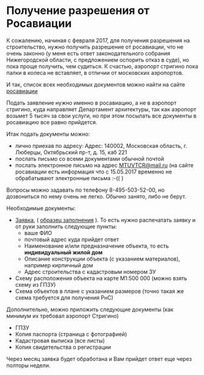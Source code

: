 # Получение разрешения от Росавиации

К сожалению, начиная с февраля 2017, для получения разрешения на строительство, нужно получить разрешение от росавиации, 
что не очень законно (у меня есть ответ законодательного собрания Нижегородской области, 
с предложением оспорить отказ в суде), но пока проще получить, чем судиться. К счастью, аэропорт стригино пока палки в колеса 
не вставляет, в отличии от московских аэропортов.

И так, список всех необходимых документов можно найти на сайте [росавиации](http://mtuvtcrfavt.ru/documents/670.html)

Подать заявление нужно именно в росавиацию, а не в аэропорт стригино, куда направляет Департамент архитектуры, так как аэропорт возьмет 5 тысяч за свои услуги, но при этом посылать все документы в росавиацию все равно прийдется.

Итак подать документы можно: 
* лично приехав по адресу: Адрес: 140002, Московская область, г. Люберцы, Октябрьский пр-т, д. 15, каб 221
* послать письмо со всеми документами обычной почтой
* послать электронное письмо на адрес MTUVTCR@mail.ru (на сайте росавиации есть информация что с 15.05.2017 временно не обрабатывают электронные письма :-(( )

Вопросы можно задавать по телефону 8-495-503-52-00, но дозвониться по нему очень не легко. Обычно занято, либо не берут. 

Необходимые документы:
* [Заявка](http://mtuvtcrfavt.ru/tinybrowser/files/zayavka-na-stroitelstvo.pdf), ( [образец заполнения](http://mtuvtcrfavt.ru/tinybrowser/files/zayavlenie-obrazec.pdf) ). То есть нужно распечатать заявку и от руки заполнить следующие пункты:
   * ваше ФИО
   * почтовый адрес куда прийдет ответ
   * Наименование и/или предназначение объекта, то есть **индивидуальный жилой дом**
   * Описание конструкции объекта (с указанием материалов), например кирпичный дом
   * Адрес строительства с кадастровым номером ЗУ
* Схему расположения объекта на карте М1:500 000 (можно взять схему из ГПЗУ)
* Схема объектов в плане с указанием размеров (точно такая же схема требуется для получения РнС)

Дополнительно, можно приложить следующие документы (как минимум их требовал аэропорт Стригино)
* ГПЗУ
* Копия паспорта (страница с фотографией)
* Кадастровая выписка (все листы)
* Копия свидетельства о регистрации

Через месяц заявка будет обработана и Вам прийдет ответ еще через полторы недели.

